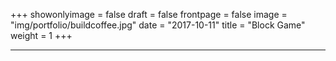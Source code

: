 +++
showonlyimage = false
draft = false
frontpage = false
image = "img/portfolio/buildcoffee.jpg"
date = "2017-10-11"
title = "Block Game"
weight = 1
+++

<!--more-->

***

<script src="https://code.createjs.com/createjs-2015.11.26.min.js"></script>
<canvas id="demoCanvas" width="500" height="700"></canvas>
<script src="/blockgame/blockgame.js"></script>